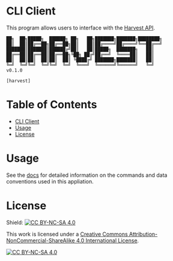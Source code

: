 # CLI Client
This program allows users to interface with the [Harvest API](https://github.com/Cloud-Harvest/CloudHarvestApi). 

```
██╗  ██╗█████╗  ██████╗ ██╗   ██╗███████╗███████╗████████╗
██║  ██║██╔══██╗██╔══██╗██║   ██║██╔════╝██╔════╝╚══██╔══╝
███████║███████║██████╔╝██║   ██║█████╗  ███████╗   ██║   
██╔══██║██╔══██║██╔══██╗╚██╗ ██╔╝██╔══╝  ╚════██║   ██║   
██║  ██║██║  ██║██║  ██║ ╚████╔╝ ███████╗███████║   ██║   
╚═╝  ╚═╝╚═╝  ╚═╝╚═╝  ╚═╝  ╚═══╝  ╚══════╝╚══════╝   ╚═╝   
v0.1.0

[harvest] 
```

# Table of Contents
- [CLI Client](#cli-client)
- [Usage](#usage)
- [License](#license)

# Usage
See the [docs](CloudHarvestCLI/docs/README.md) for detailed information on the commands and data conventions used in this appliation.

# License
Shield: [![CC BY-NC-SA 4.0][cc-by-nc-sa-shield]][cc-by-nc-sa]

This work is licensed under a
[Creative Commons Attribution-NonCommercial-ShareAlike 4.0 International License][cc-by-nc-sa].

[![CC BY-NC-SA 4.0][cc-by-nc-sa-image]][cc-by-nc-sa]

[cc-by-nc-sa]: http://creativecommons.org/licenses/by-nc-sa/4.0/
[cc-by-nc-sa-image]: https://licensebuttons.net/l/by-nc-sa/4.0/88x31.png
[cc-by-nc-sa-shield]: https://img.shields.io/badge/License-CC%20BY--NC--SA%204.0-lightgrey.svg
